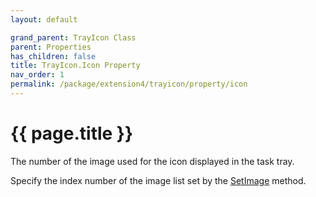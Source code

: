 ```yaml
---
layout: default

grand_parent: TrayIcon Class
parent: Properties
has_children: false
title: TrayIcon.Icon Property
nav_order: 1
permalink: /package/extension4/trayicon/property/icon
---
```

# {{ page.title }}

The number of the image used for the icon displayed in the task tray.

Specify the index number of the image list set by the <a href="/package/extension4/trayicon/methods/setimage">SetImage</a> method.